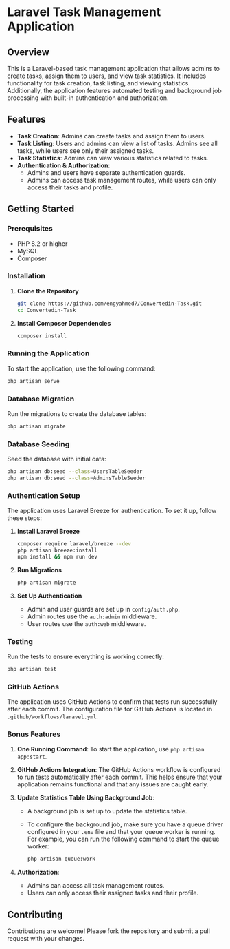 # Laravel Task Management Application

## Overview

This is a Laravel-based task management application that allows admins to create tasks, assign them to users, and view task statistics. It includes functionality for task creation, task listing, and viewing statistics. Additionally, the application features automated testing and background job processing with built-in authentication and authorization.

## Features

- **Task Creation**: Admins can create tasks and assign them to users.
- **Task Listing**: Users and admins can view a list of tasks. Admins see all tasks, while users see only their assigned tasks.
- **Task Statistics**: Admins can view various statistics related to tasks.
- **Authentication & Authorization**: 
  - Admins and users have separate authentication guards.
  - Admins can access task management routes, while users can only access their tasks and profile.

## Getting Started

### Prerequisites

- PHP 8.2 or higher
- MySQL
- Composer

### Installation

1. **Clone the Repository**

    ```bash
    git clone https://github.com/engyahmed7/Convertedin-Task.git
    cd Convertedin-Task
    ```

2. **Install Composer Dependencies**

    ```bash
    composer install
    ```

### Running the Application

To start the application, use the following command:

```bash
php artisan serve
```

### Database Migration

Run the migrations to create the database tables:

```bash
php artisan migrate
```

### Database Seeding

Seed the database with initial data:

```bash
php artisan db:seed --class=UsersTableSeeder
php artisan db:seed --class=AdminsTableSeeder
```

### Authentication Setup

The application uses Laravel Breeze for authentication. To set it up, follow these steps:

1. **Install Laravel Breeze**

    ```bash
    composer require laravel/breeze --dev
    php artisan breeze:install
    npm install && npm run dev
    ```

2. **Run Migrations**

    ```bash
    php artisan migrate
    ```

3. **Set Up Authentication**

    - Admin and user guards are set up in `config/auth.php`.
    - Admin routes use the `auth:admin` middleware.
    - User routes use the `auth:web` middleware.

### Testing

Run the tests to ensure everything is working correctly:

```bash
php artisan test
```

### GitHub Actions

The application uses GitHub Actions to confirm that tests run successfully after each commit. The configuration file for GitHub Actions is located in `.github/workflows/laravel.yml`.

### Bonus Features

1. **One Running Command**: To start the application, use `php artisan app:start`.

2. **GitHub Actions Integration**: The GitHub Actions workflow is configured to run tests automatically after each commit. This helps ensure that your application remains functional and that any issues are caught early.

3. **Update Statistics Table Using Background Job**:
    - A background job is set up to update the statistics table. 
    - To configure the background job, make sure you have a queue driver configured in your `.env` file and that your queue worker is running. For example, you can run the following command to start the queue worker:

      ```bash
      php artisan queue:work
      ```

4. **Authorization**:
    - Admins can access all task management routes.
    - Users can only access their assigned tasks and their profile.

## Contributing

Contributions are welcome! Please fork the repository and submit a pull request with your changes.
